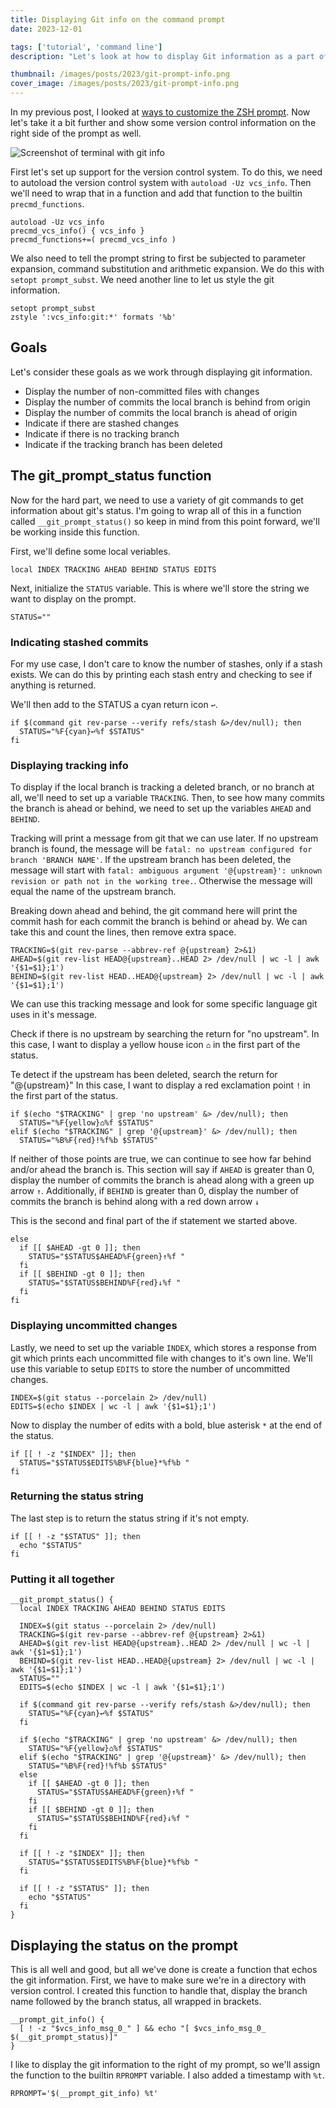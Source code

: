 ```yaml
---
title: Displaying Git info on the command prompt
date: 2023-12-01

tags: ['tutorial', 'command line']
description: "Let's look at how to display Git information as a part of the ZSH prompt."

thumbnail: /images/posts/2023/git-prompt-info.png
cover_image: /images/posts/2023/git-prompt-info.png
---
```


In my previous post, I looked at [ways to customize the ZSH prompt](/posts/2023/customizing-zsh-prompt/). Now let's take it a bit further and show some version control information on the right side of the prompt as well.

![Screenshot of terminal with git info](/images/posts/2023/git-prompt-info.png)

First let's set up support for the version control system. To do this, we need to autoload the version control system with `autoload -Uz vcs_info`. Then we'll need to wrap that in a function and add that function to the builtin `precmd_functions`.

```shell
autoload -Uz vcs_info
precmd_vcs_info() { vcs_info }
precmd_functions+=( precmd_vcs_info )
```

We also need to tell the prompt string to first be subjected to parameter expansion, command substitution and arithmetic expansion. We do this with `setopt prompt_subst`. We need another line to let us style the git information.

```shell
setopt prompt_subst
zstyle ':vcs_info:git:*' formats '%b'
```

## Goals

Let's consider these goals as we work through displaying git information.

- Display the number of non-committed files with changes
- Display the number of commits the local branch is behind from origin
- Display the number of commits the local branch is ahead of origin
- Indicate if there are stashed changes
- Indicate if there is no tracking branch
- Indicate if the tracking branch has been deleted

## The git_prompt_status function

Now for the hard part, we need to use a variety of git commands to get information about git's status. I'm going to wrap all of this in a function called `__git_prompt_status()` so keep in mind from this point forward, we'll be working inside this function.

First, we'll define some local veriables.

```shell
local INDEX TRACKING AHEAD BEHIND STATUS EDITS
```

Next, initialize the `STATUS` variable. This is where we'll store the string we want to display on the prompt.

```shell
STATUS=""
```

### Indicating stashed commits

For my use case, I don't care to know the number of stashes, only if a stash exists. We can do this by printing each stash entry and checking to see if anything is returned.

We'll then add to the STATUS a cyan return icon `↩︎`.

```shell
if $(command git rev-parse --verify refs/stash &>/dev/null); then
  STATUS="%F{cyan}↩︎%f $STATUS"
fi
```

### Displaying tracking info

To display if the local branch is tracking a deleted branch, or no branch at all, we'll need to set up a variable `TRACKING`. Then, to see how many commits the branch is ahead or behind, we need to set up the variables `AHEAD` and `BEHIND`.

Tracking will print a message from git that we can use later. If no upstream branch is found, the message will be `fatal: no upstream configured for branch 'BRANCH NAME'`. If the upstream branch has been deleted, the message will start with `fatal: ambiguous argument '@{upstream}': unknown revision or path not in the working tree.`. Otherwise the message will equal the name of the upstream branch.

Breaking down ahead and behind, the git command here will print the commit hash for each commit the branch is behind or ahead by. We can take this and count the lines, then remove extra space.

```shell
TRACKING=$(git rev-parse --abbrev-ref @{upstream} 2>&1)
AHEAD=$(git rev-list HEAD@{upstream}..HEAD 2> /dev/null | wc -l | awk '{$1=$1};1')
BEHIND=$(git rev-list HEAD..HEAD@{upstream} 2> /dev/null | wc -l | awk '{$1=$1};1')
```

We can use this tracking message and look for some specific language git uses in it's message.

Check if there is no upstream by searching the return for "no upstream". In this case, I want to display a yellow house icon `⌂` in the first part of the status.

Te detect if the upstream has been deleted, search the return for "@{upstream}" In this case, I want to display a red exclamation point `!` in the first part of the status.

```shell
if $(echo "$TRACKING" | grep 'no upstream' &> /dev/null); then
  STATUS="%F{yellow}⌂%f $STATUS"
elif $(echo "$TRACKING" | grep '@{upstream}' &> /dev/null); then
  STATUS="%B%F{red}!%f%b $STATUS"
```

If neither of those points are true, we can continue to see how far behind and/or ahead the branch is. This section will say if `AHEAD` is greater than 0, display the number of commits the branch is ahead along with a green up arrow `↑`. Additionally, if `BEHIND` is greater than 0, display the number of commits the branch is behind along with a red down arrow `↓`

This is the second and final part of the if statement we started above.

```shell
else
  if [[ $AHEAD -gt 0 ]]; then
    STATUS="$STATUS$AHEAD%F{green}↑%f "
  fi
  if [[ $BEHIND -gt 0 ]]; then
    STATUS="$STATUS$BEHIND%F{red}↓%f "
  fi
fi
```

### Displaying uncommitted changes

Lastly, we need to set up the variable `INDEX`, which stores a response from git which prints each uncommitted file with changes to it's own line. We'll use this variable to setup `EDITS` to store the number of uncommitted changes.

```shell
INDEX=$(git status --porcelain 2> /dev/null)
EDITS=$(echo $INDEX | wc -l | awk '{$1=$1};1')
```

Now to display the number of edits with a bold, blue asterisk `*` at the end of the status.

```shell
if [[ ! -z "$INDEX" ]]; then
  STATUS="$STATUS$EDITS%B%F{blue}*%f%b "
fi
```

### Returning the status string

The last step is to return the status string if it's not empty.

```shell
if [[ ! -z "$STATUS" ]]; then
  echo "$STATUS"
fi
```

### Putting it all together

```shell
__git_prompt_status() {
  local INDEX TRACKING AHEAD BEHIND STATUS EDITS

  INDEX=$(git status --porcelain 2> /dev/null)
  TRACKING=$(git rev-parse --abbrev-ref @{upstream} 2>&1)
  AHEAD=$(git rev-list HEAD@{upstream}..HEAD 2> /dev/null | wc -l | awk '{$1=$1};1')
  BEHIND=$(git rev-list HEAD..HEAD@{upstream} 2> /dev/null | wc -l | awk '{$1=$1};1')
  STATUS=""
  EDITS=$(echo $INDEX | wc -l | awk '{$1=$1};1')

  if $(command git rev-parse --verify refs/stash &>/dev/null); then
    STATUS="%F{cyan}↩︎%f $STATUS"
  fi

  if $(echo "$TRACKING" | grep 'no upstream' &> /dev/null); then
    STATUS="%F{yellow}⌂%f $STATUS"
  elif $(echo "$TRACKING" | grep '@{upstream}' &> /dev/null); then
    STATUS="%B%F{red}!%f%b $STATUS"
  else
    if [[ $AHEAD -gt 0 ]]; then
      STATUS="$STATUS$AHEAD%F{green}↑%f "
    fi
    if [[ $BEHIND -gt 0 ]]; then
      STATUS="$STATUS$BEHIND%F{red}↓%f "
    fi
  fi

  if [[ ! -z "$INDEX" ]]; then
    STATUS="$STATUS$EDITS%B%F{blue}*%f%b "
  fi

  if [[ ! -z "$STATUS" ]]; then
    echo "$STATUS"
  fi
}
```

## Displaying the status on the prompt

This is all well and good, but all we've done is create a function that echos the git information. First, we have to make sure we're in a directory with version control. I created this function to handle that, display the branch name followed by the branch status, all wrapped in brackets.

```shell
__prompt_git_info() {
  [ ! -z "$vcs_info_msg_0_" ] && echo "[ $vcs_info_msg_0_ $(__git_prompt_status)]"
}
```

I like to display the git information to the right of my prompt, so we'll assign the function to the builtin `RPROMPT` variable. I also added a timestamp with `%t`.

```shell
RPROMPT='$(__prompt_git_info) %t'
```
